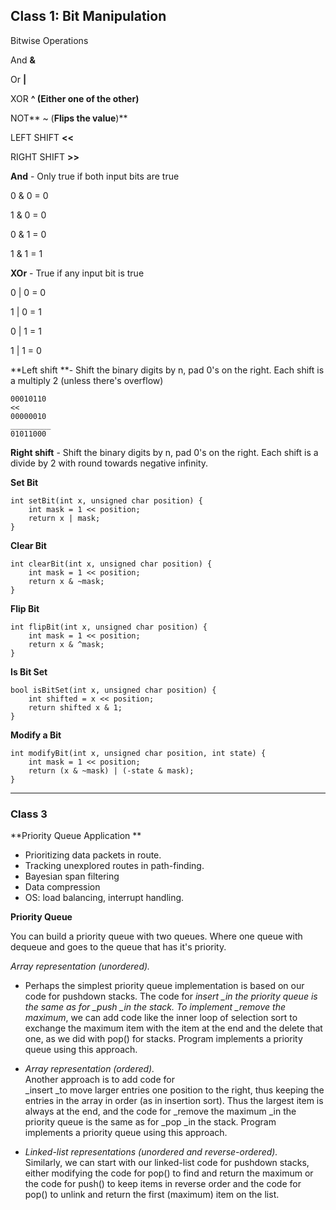 ## Class 1: Bit Manipulation

Bitwise Operations

And **&**

Or **\|**

XOR **^ \(**Either one of the other**\)**

NOT** ~ \(**Flips the value**\)**

LEFT SHIFT **&lt;&lt;**

RIGHT SHIFT **&gt;&gt;**

**And** - Only true if both input bits are true

0 & 0 = 0

1 & 0 = 0

0 & 1 = 0

1 & 1 = 1

**XOr** - True if any input bit is true

0 \| 0 = 0

1 \| 0 = 1

0 \| 1 = 1

1 \| 1 = 0

**Left shift **-  Shift the binary digits by n, pad 0's on the right. Each shift is a multiply 2 \(unless there's overflow\)

```
00010110
<<
00000010
_________
01011000
```

**Right shift** - Shift the binary digits by n, pad 0's on the right. Each shift is a divide by 2 with round towards negative infinity.

**Set Bit**

```
int setBit(int x, unsigned char position) {
    int mask = 1 << position; 
    return x | mask;
}
```

**Clear Bit**

```
int clearBit(int x, unsigned char position) {
    int mask = 1 << position;
    return x & ~mask;
}
```

**Flip Bit**

```
int flipBit(int x, unsigned char position) {
    int mask = 1 << position;
    return x & ^mask;
}
```

**Is Bit Set**

```
bool isBitSet(int x, unsigned char position) {
    int shifted = x << position;
    return shifted x & 1;
}
```

**Modify a Bit**

```
int modifyBit(int x, unsigned char position, int state) {
    int mask = 1 << position;
    return (x & ~mask) | (-state & mask);
}
```

---

### Class 3

**Priority Queue Application **

* Prioritizing data packets in route. 
* Tracking unexplored routes in path-finding. 
* Bayesian span filtering 
* Data compression
* OS: load balancing, interrupt handling.

**Priority Queue**

You can build a priority queue with two queues. Where one queue with dequeue and goes to the queue that has it's priority.

_Array representation \(unordered\)._

* Perhaps the simplest priority queue implementation is based on our code for pushdown stacks. The code for _insert \_in the priority queue is the same as for \_push \_in the stack. To implement \_remove the maximum_, we can add code like the inner loop of selection sort to exchange the maximum item with the item at the end and the delete that one, as we did with pop\(\) for stacks. Program implements a priority queue using this approach.

* _Array representation \(ordered\)._  
  Another approach is to add code for  
  \_insert \_to move larger entries one position to the right, thus keeping the entries in the array in order \(as in insertion sort\). Thus the largest item is always at the end, and the code for \_remove the maximum \_in the priority queue is the same as for \_pop \_in the stack. Program implements a priority queue using this approach.

* _Linked-list representations \(unordered and reverse-ordered\)._  
  Similarly, we can start with our linked-list code for pushdown stacks, either modifying the code for pop\(\) to find and return the maximum or the code for push\(\) to keep items in reverse order and the code for pop\(\) to unlink and return the first \(maximum\) item on the list.  



